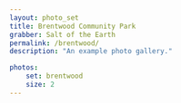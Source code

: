 ```yaml
---
layout: photo_set
title: Brentwood Community Park
grabber: Salt of the Earth
permalink: /brentwood/
description: "An example photo gallery."

photos:
    set: brentwood
    size: 2
---
```

